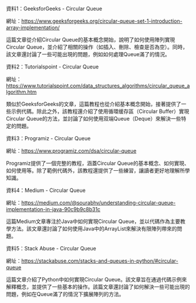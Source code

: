 

資料1：GeeksforGeeks - Circular Queue

網址：https://www.geeksforgeeks.org/circular-queue-set-1-introduction-array-implementation/

這篇文章從介紹Circular Queue的基本概念開始，說明了如何使用陣列實現Circular Queue，並介紹了相關的操作（如插入、刪除、檢查是否為空）。同時，該文章還討論了一些可能出現的問題，例如如何處理Queue滿了的情況。

資料2：Tutorialspoint - Circular Queue

網址：https://www.tutorialspoint.com/data_structures_algorithms/circular_queue_algorithm.htm

類似於GeeksforGeeks的文章，這篇教程也從介紹基本概念開始，接著提供了一些示例代碼。除此之外，該教程還介紹了使用循環缓存區（Circular Buffer）實現Circular Queue的方法，並討論了如何使用双端Queue（Deque）來解決一些特定的問題。

資料3：Programiz - Circular Queue

網址：https://www.programiz.com/dsa/circular-queue

Programiz提供了一個完整的教程，涵蓋Circular Queue的基本概念、如何實現、如何使用等。除了範例代碼外，該教程還提供了一些練習，讓讀者更好地理解所學知識。

資料4：Medium - Circular Queue

網址：https://medium.com/@sourabhv/understanding-circular-queue-implementation-in-java-90c9b9c8b31c

這篇Medium文章專注於Java中如何實現Circular Queue，並以代碼作為主要教學方法。該文章還討論了如何使用Java中的ArrayList來解決有限陣列帶來的問題。

資料5：Stack Abuse - Circular Queue

網址：https://stackabuse.com/stacks-and-queues-in-python/#circular-queue

這篇文章介紹了Python中如何實現Circular Queue。該文章旨在通過代碼示例來解釋概念，並提供了一些基本的操作。該篇文章還討論了如何解決一些可能出現的問題，例如在Queue滿了的情況下擴展陣列的方法。